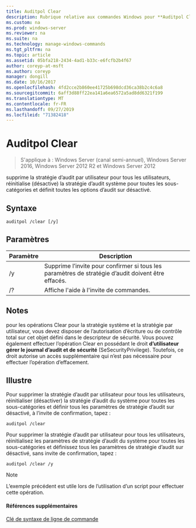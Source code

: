 ```yaml
---
title: Auditpol Clear
description: Rubrique relative aux commandes Windows pour **Auditpol Clear** -supprime la stratégie d’audit par utilisateur pour tous les utilisateurs, réinitialise (désactive) la stratégie d’audit système pour toutes les sous-catégories et définit toutes les options d’audit sur désactivé.
ms.custom: na
ms.prod: windows-server
ms.reviewer: na
ms.suite: na
ms.technology: manage-windows-commands
ms.tgt_pltfrm: na
ms.topic: article
ms.assetid: 05bfa218-2434-4ad1-b33c-e6fcfb2b4f67
author: coreyp-at-msft
ms.author: coreyp
manager: dongill
ms.date: 10/16/2017
ms.openlocfilehash: 4fd2cce2b860ee41725b698dcd36ca38b2c4c6a8
ms.sourcegitcommit: 6aff3d88ff22ea141a6ea6572a5ad8dd6321f199
ms.translationtype: MT
ms.contentlocale: fr-FR
ms.lasthandoff: 09/27/2019
ms.locfileid: "71382418"
---
```

# <a name="auditpol-clear"></a>Auditpol Clear

>S'applique à : Windows Server (canal semi-annuel), Windows Server 2016, Windows Server 2012 R2 et Windows Server 2012

supprime la stratégie d’audit par utilisateur pour tous les utilisateurs, réinitialise (désactive) la stratégie d’audit système pour toutes les sous-catégories et définit toutes les options d’audit sur désactivé.

## <a name="syntax"></a>Syntaxe
```
auditpol /clear [/y]
```
## <a name="parameters"></a>Paramètres

| Paramètre |                                   Description                                    |
|-----------|----------------------------------------------------------------------------------|
|    /y     | Supprime l’invite pour confirmer si tous les paramètres de stratégie d’audit doivent être effacés. |
|    /?     |                       Affiche l'aide à l'invite de commandes.                       |

## <a name="remarks"></a>Notes
pour les opérations Clear pour la stratégie système et la stratégie par utilisateur, vous devez disposer de l’autorisation d’écriture ou de contrôle total sur cet objet défini dans le descripteur de sécurité. Vous pouvez également effectuer l’opération Clear en possédant le droit **d’utilisateur gérer le journal d’audit et de sécurité** (SeSecurityPrivilege). Toutefois, ce droit autorise un accès supplémentaire qui n’est pas nécessaire pour effectuer l’opération d’effacement.
## <a name="BKMK_examples"></a>Illustre
Pour supprimer la stratégie d’audit par utilisateur pour tous les utilisateurs, réinitialiser (désactiver) la stratégie d’audit du système pour toutes les sous-catégories et définir tous les paramètres de stratégie d’audit sur désactivé, à l’invite de confirmation, tapez :
```
auditpol /clear
```
Pour supprimer la stratégie d’audit par utilisateur pour tous les utilisateurs, réinitialisez les paramètres de stratégie d’audit du système pour toutes les sous-catégories et définissez tous les paramètres de stratégie d’audit sur désactivé, sans invite de confirmation, tapez :
```
auditpol /clear /y
```
> [!NOTE]
> L’exemple précédent est utile lors de l’utilisation d’un script pour effectuer cette opération.
> #### <a name="additional-references"></a>Références supplémentaires
> [Clé de syntaxe de ligne de commande](command-line-syntax-key.md)
